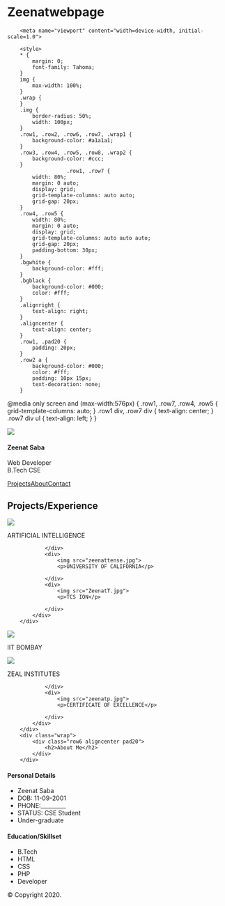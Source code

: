 # Zeenatwebpage
<html>
	<head>
		<title>My First HTML Page</title>

		<meta name="viewport" content="width=device-width, initial-scale=1.0">

		<style>
		* {
			margin: 0;
			font-family: Tahoma;
		}
		img {
			max-width: 100%;
		}
		.wrap {
		}
		.img {
			border-radius: 50%;
			width: 100px;
		}
		.row1, .row2, .row6, .row7, .wrap1 {
			background-color: #a1a1a1;
		}
		.row3, .row4, .row5, .row8, .wrap2 {
			background-color: #ccc;
		}
                       .row1, .row7 {
			width: 80%;
			margin: 0 auto;
			display: grid;
			grid-template-columns: auto auto;
			grid-gap: 20px;
		}
		.row4, .row5 {
			width: 80%;
			margin: 0 auto;
			display: grid;
			grid-template-columns: auto auto auto;
			grid-gap: 20px;
			padding-bottom: 30px;
		}
		.bgwhite {
			background-color: #fff;
		}
		.bgblack {
			background-color: #000;
			color: #fff;
		}
		.alignright {
			text-align: right;
		}
		.aligncenter {
			text-align: center;
		}
		.row1, .pad20 {
			padding: 20px;
		}
		.row2 a {
			background-color: #000;
			color: #fff;
			padding: 10px 15px;
			text-decoration: none;
		}

@media only screen and (max-width:576px) {
			.row1, .row7, .row4, .row5 {
				grid-template-columns: auto;
			}
			.row1 div, .row7 div {
				text-align: center;
			}
			.row7 div ul {
				text-align: left;
			}
		}
		</style>
	</head>
<body>
		<div class="wrap1">
			<div class="row1">
				<div><img src="ZeenatDP.jpg" class="img"></div>
				<div class="alignright pad20">
					<h4>Zeenat Saba</h4>
					<p>Web Developer<br>
					B.Tech CSE</p>
				</div>
			</div>
		</div>
		<div class="wrap">
			<div class="row2 aligncenter pad20">
				<a href="">Projects</a><a href="">About</a><a href="">Contact</a>
			</div>
		</div>
		<div class="wrap">
			<div class="row3 aligncenter pad20">
				<h2>Projects/Experience</h2>
			</div>
		</div>
<div class="wrap2">
			<div class="row4">
				<div>
					<img src="ZeenatAI.jpg">
					<p>ARTIFICIAL INTELLIGENCE</p>
					
				</div>
				<div>
					<img src="zeenattense.jpg">
					<p>UNIVERSITY OF CALIFORNIA</p>
					
				</div>
				<div>
					<img src="ZeenatT.jpg">
					<p>TCS ION</p>
					
				</div>
			</div>
		</div>
<div class="wrap2">
			<div class="row5">
				<div>
					<img src="zeenatB.jpg">
					<p>IIT BOMBAY</p>
				</div>
				<div>
					<img src="zeenatC.jpg">
					<p>ZEAL INSTITUTES</p>
					
				</div>
				<div>
					<img src="zeenatp.jpg">
					<p>CERTIFICATE OF EXCELLENCE</p>
					
				</div>
			</div>
		</div>
		<div class="wrap">
			<div class="row6 aligncenter pad20">
				<h2>About Me</h2>
			</div>
		</div>
<div class="wrap1">
			<div class="row7">
				<div class="bgwhite pad20">
					<h4 class="aligncenter">Personal Details</h4>
					<ul>
						<li>Zeenat Saba</li>
						<li>DOB: 11-09-2001</li>
						<li>PHONE:_________</li>
						<li>STATUS: CSE Student </li>
						<li>Under-graduate</li>
					</ul>
				</div>
				<div class="bgblack pad20">
					<h4 class="aligncenter">Education/Skillset</h4>
					<ul>
						<li>B.Tech</li>
						<li>HTML</li>
						<li>CSS</li>
						<li>PHP</li>
						<li>Developer</li>
					</ul>
				</div>
			</div>
		</div>
		<div class="wrap">
			<div class="row8 aligncenter pad20">&copy; Copyright 2020.</div>
		</div>
	</body>
</html>

